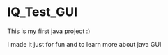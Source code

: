 # IQ_Test_GUI

This is my first java project :) 

I made it just for fun and to learn more about java GUI 


